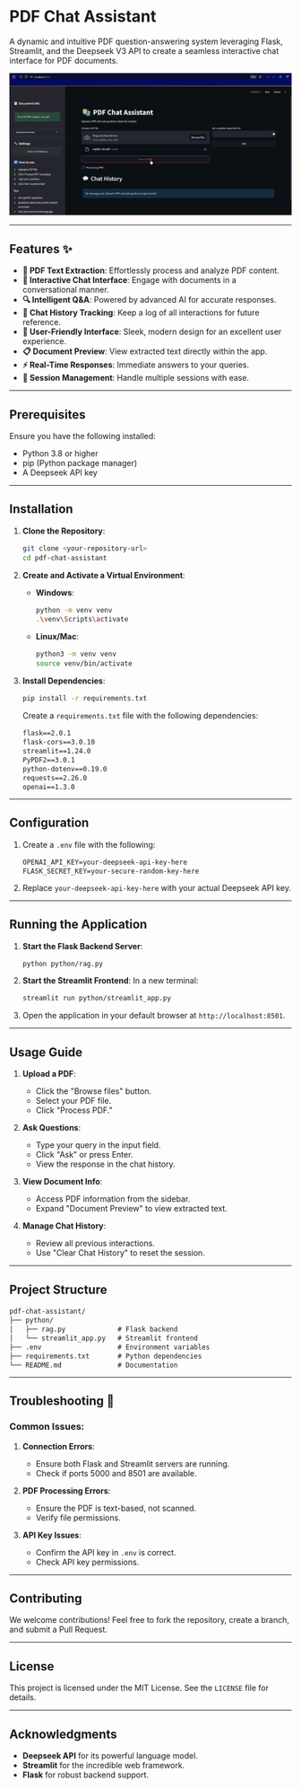 
# PDF Chat Assistant 

A dynamic and intuitive PDF question-answering system leveraging Flask, Streamlit, and the Deepseek V3 API to create a seamless interactive chat interface for PDF documents.

![PDF Chat Assistant Demo](demo.gif)

---

## Features ✨

- **📄 PDF Text Extraction**: Effortlessly process and analyze PDF content.
- **💬 Interactive Chat Interface**: Engage with documents in a conversational manner.
- **🔍 Intelligent Q&A**: Powered by advanced AI for accurate responses.
- **📝 Chat History Tracking**: Keep a log of all interactions for future reference.
- **🎨 User-Friendly Interface**: Sleek, modern design for an excellent user experience.
- **📋 Document Preview**: View extracted text directly within the app.
- **⚡ Real-Time Responses**: Immediate answers to your queries.
- **🔄 Session Management**: Handle multiple sessions with ease.

---

## Prerequisites 

Ensure you have the following installed:
- Python 3.8 or higher
- pip (Python package manager)
- A Deepseek API key

---

## Installation 

1. **Clone the Repository**:
   ```bash
   git clone <your-repository-url>
   cd pdf-chat-assistant
   ```

2. **Create and Activate a Virtual Environment**:
   - **Windows**:
     ```bash
     python -m venv venv
     .\venv\Scripts\activate
     ```
   - **Linux/Mac**:
     ```bash
     python3 -m venv venv
     source venv/bin/activate
     ```

3. **Install Dependencies**:
   ```bash
   pip install -r requirements.txt
   ```

   Create a `requirements.txt` file with the following dependencies:
   ```
   flask==2.0.1
   flask-cors==3.0.10
   streamlit==1.24.0
   PyPDF2==3.0.1
   python-dotenv==0.19.0
   requests==2.26.0
   openai==1.3.0
   ```

---

## Configuration 

1. Create a `.env` file with the following:
   ```env
   OPENAI_API_KEY=your-deepseek-api-key-here
   FLASK_SECRET_KEY=your-secure-random-key-here
   ```

2. Replace `your-deepseek-api-key-here` with your actual Deepseek API key.

---

## Running the Application 

1. **Start the Flask Backend Server**:
   ```bash
   python python/rag.py
   ```

2. **Start the Streamlit Frontend**:
   In a new terminal:
   ```bash
   streamlit run python/streamlit_app.py
   ```

3. Open the application in your default browser at `http://localhost:8501`.

---

## Usage Guide 

1. **Upload a PDF**:
   - Click the "Browse files" button.
   - Select your PDF file.
   - Click "Process PDF."

2. **Ask Questions**:
   - Type your query in the input field.
   - Click "Ask" or press Enter.
   - View the response in the chat history.

3. **View Document Info**:
   - Access PDF information from the sidebar.
   - Expand "Document Preview" to view extracted text.

4. **Manage Chat History**:
   - Review all previous interactions.
   - Use "Clear Chat History" to reset the session.

---

## Project Structure 

```
pdf-chat-assistant/
├── python/
│   ├── rag.py             # Flask backend
│   └── streamlit_app.py   # Streamlit frontend
├── .env                   # Environment variables
├── requirements.txt       # Python dependencies
└── README.md              # Documentation
```

---

## Troubleshooting 🔧

### Common Issues:

1. **Connection Errors**:
   - Ensure both Flask and Streamlit servers are running.
   - Check if ports 5000 and 8501 are available.

2. **PDF Processing Errors**:
   - Ensure the PDF is text-based, not scanned.
   - Verify file permissions.

3. **API Key Issues**:
   - Confirm the API key in `.env` is correct.
   - Check API key permissions.

---

## Contributing 

We welcome contributions! Feel free to fork the repository, create a branch, and submit a Pull Request.

---

## License 

This project is licensed under the MIT License. See the `LICENSE` file for details.

---

## Acknowledgments 

- **Deepseek API** for its powerful language model.
- **Streamlit** for the incredible web framework.
- **Flask** for robust backend support.
